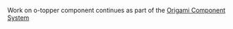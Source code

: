 Work on o-topper component continues as part of the [Origami Component System](https://github.com/Financial-Times/origami/tree/main/components/o-topper)
